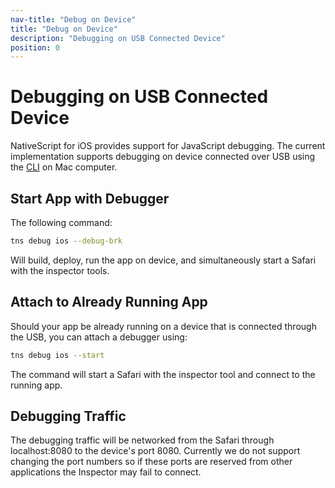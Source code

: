 ```yaml
---
nav-title: "Debug on Device"
title: "Debug on Device"
description: "Debugging on USB Connected Device"
position: 0
---
```


# Debugging on USB Connected Device
NativeScript for iOS provides support for JavaScript debugging. The current implementation supports debugging on device connected over USB using the [CLI](https://github.com/NativeScript/nativescript-cli) on Mac computer.

## Start App with Debugger
The following command:
```bash
tns debug ios --debug-brk
```
Will build, deploy, run the app on device, and simultaneously start a Safari with the inspector tools.

## Attach to Already Running App
Should your app be already running on a device that is connected through the USB, you can attach a debugger using:
```bash
tns debug ios --start
```
The command will start a Safari with the inspector tool and connect to the running app.

## Debugging Traffic
The debugging traffic will be networked from the Safari through localhost:8080 to the device's port 8080. Currently we do not support changing the port numbers so if these ports are reserved from other applications the Inspector may fail to connect.

